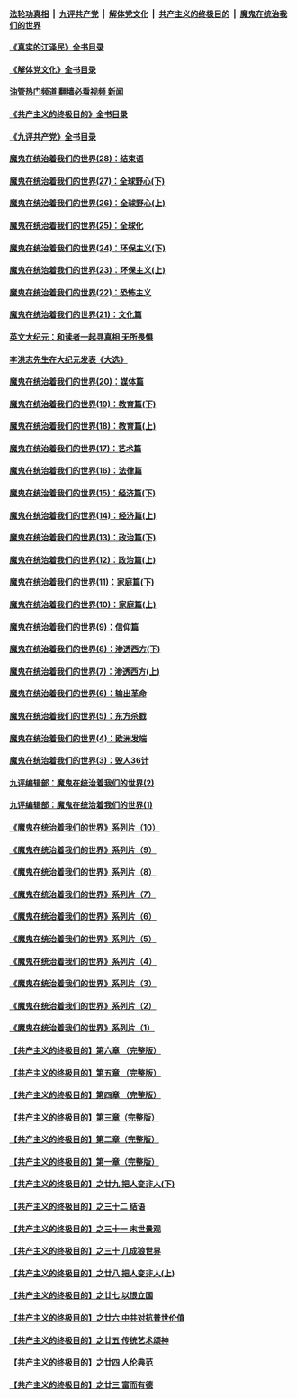 ####  [法轮功真相](../../../../basic/blob/master/README.md?t=05050931) &nbsp;|&nbsp; [九评共产党](../../../../9ping.md/blob/master/README.md?t=05050931) &nbsp;|&nbsp; [解体党文化](../../../../jtdwh.md/blob/master/README.md?t=05050931)  &nbsp;|&nbsp; [共产主义的终极目的](../../../../gczydzjmd.md/blob/master/README.md?t=05050931) &nbsp;|&nbsp; [魔鬼在统治我们的世界](../../../../mgztzwmdsj.md/blob/master/README.md?t=05050931) 

#### [《真实的江泽民》全书目录](../pages/nsc422/n13721399.md?t=05050931) 

#### [《解体党文化》全书目录](../pages/nsc422/n13721157.md?t=05050931) 

#### [油管热门频道 翻墙必看视频 新闻](http://45.76.130.85:81/youtube.html?05050931)

#### [《共产主义的终极目的》全书目录](../pages/nsc422/n13721048.md?t=05050931) 

#### [《九评共产党》全书目录](../pages/nsc422/n13708085.md?t=05050931) 

#### [魔鬼在统治着我们的世界(28)：结束语](../pages/nsc422/n10936246.md?t=05050931) 

#### [魔鬼在统治着我们的世界(27)：全球野心(下)](../pages/nsc422/n10928319.md?t=05050931) 

#### [魔鬼在统治着我们的世界(26)：全球野心(上)](../pages/nsc422/n10900318.md?t=05050931) 

#### [魔鬼在统治着我们的世界(25)：全球化](../pages/nsc422/n10788205.md?t=05050931) 

#### [魔鬼在统治着我们的世界(24)：环保主义(下)](../pages/nsc422/n10695307.md?t=05050931) 

#### [魔鬼在统治着我们的世界(23)：环保主义(上)](../pages/nsc422/n10688613.md?t=05050931) 

#### [魔鬼在统治着我们的世界(22)：恐怖主义](../pages/nsc422/n10614727.md?t=05050931) 

#### [魔鬼在统治着我们的世界(21)：文化篇](../pages/nsc422/n10597706.md?t=05050931) 

#### [英文大纪元：和读者一起寻真相 无所畏惧](../pages/nsc422/n12542027.md?t=05050931) 

#### [李洪志先生在大纪元发表《大选》](../pages/nsc422/n12534746.md?t=05050931) 

#### [魔鬼在统治着我们的世界(20)：媒体篇](../pages/nsc422/n10586579.md?t=05050931) 

#### [魔鬼在统治着我们的世界(19)：教育篇(下)](../pages/nsc422/n10564808.md?t=05050931) 

#### [魔鬼在统治着我们的世界(18)：教育篇(上)](../pages/nsc422/n10526970.md?t=05050931) 

#### [魔鬼在统治着我们的世界(17)：艺术篇](../pages/nsc422/n10499093.md?t=05050931) 

#### [魔鬼在统治着我们的世界(16)：法律篇](../pages/nsc422/n10485969.md?t=05050931) 

#### [魔鬼在统治着我们的世界(15)：经济篇(下)](../pages/nsc422/n10469975.md?t=05050931) 

#### [魔鬼在统治着我们的世界(14)：经济篇(上)](../pages/nsc422/n10457370.md?t=05050931) 

#### [魔鬼在统治着我们的世界(13)：政治篇(下)](../pages/nsc422/n10448270.md?t=05050931) 

#### [魔鬼在统治着我们的世界(12)：政治篇(上)](../pages/nsc422/n10444576.md?t=05050931) 

#### [魔鬼在统治着我们的世界(11)：家庭篇(下)](../pages/nsc422/n10440961.md?t=05050931) 

#### [魔鬼在统治着我们的世界(10)：家庭篇(上)](../pages/nsc422/n10435448.md?t=05050931) 

#### [魔鬼在统治着我们的世界(9)：信仰篇](../pages/nsc422/n10432159.md?t=05050931) 

#### [魔鬼在统治着我们的世界(8)：渗透西方(下)](../pages/nsc422/n10429603.md?t=05050931) 

#### [魔鬼在统治着我们的世界(7)：渗透西方(上)](../pages/nsc422/n10426013.md?t=05050931) 

#### [魔鬼在统治着我们的世界(6)：输出革命](../pages/nsc422/n10421536.md?t=05050931) 

#### [魔鬼在统治着我们的世界(5)：东方杀戮](../pages/nsc422/n10417707.md?t=05050931) 

#### [魔鬼在统治着我们的世界(4)：欧洲发端](../pages/nsc422/n10414890.md?t=05050931) 

#### [魔鬼在统治着我们的世界(3)：毁人36计](../pages/nsc422/n10411583.md?t=05050931) 

#### [九评编辑部：魔鬼在统治着我们的世界(2)](../pages/nsc422/n10410036.md?t=05050931) 

#### [九评编辑部：魔鬼在统治着我们的世界(1)](../pages/nsc422/n10406825.md?t=05050931) 

#### [《魔鬼在统治着我们的世界》系列片（10）](../pages/nsc422/n12292670.md?t=05050931) 

#### [《魔鬼在统治着我们的世界》系列片（9）](../pages/nsc422/n12290859.md?t=05050931) 

#### [《魔鬼在统治着我们的世界》系列片（8）](../pages/nsc422/n12287445.md?t=05050931) 

#### [《魔鬼在统治着我们的世界》系列片（7）](../pages/nsc422/n12283425.md?t=05050931) 

#### [《魔鬼在统治着我们的世界》系列片（6）](../pages/nsc422/n12282314.md?t=05050931) 

#### [《魔鬼在统治着我们的世界》系列片（5）](../pages/nsc422/n12281419.md?t=05050931) 

#### [《魔鬼在统治着我们的世界》系列片（4）](../pages/nsc422/n12274024.md?t=05050931) 

#### [《魔鬼在统治着我们的世界》系列片（3）](../pages/nsc422/n12271322.md?t=05050931) 

#### [《魔鬼在统治着我们的世界》系列片（2）](../pages/nsc422/n12269049.md?t=05050931) 

#### [《魔鬼在统治着我们的世界》系列片（1）](../pages/nsc422/n12267575.md?t=05050931) 

#### [【共产主义的终极目的】第六章 （完整版）](../pages/nsc422/n11428913.md?t=05050931) 

#### [【共产主义的终极目的】第五章 （完整版）](../pages/nsc422/n11428912.md?t=05050931) 

#### [【共产主义的终极目的】第四章 （完整版）](../pages/nsc422/n11428907.md?t=05050931) 

#### [【共产主义的终极目的】第三章（完整版）](../pages/nsc422/n11428848.md?t=05050931) 

#### [【共产主义的终极目的】第二章（完整版）](../pages/nsc422/n11428831.md?t=05050931) 

#### [【共产主义的终极目的】第一章（完整版）](../pages/nsc422/n11417651.md?t=05050931) 

#### [【共产主义的终极目的】之廿九 把人变非人(下)](../pages/nsc422/n11344140.md?t=05050931) 

#### [【共产主义的终极目的】之三十二 结语](../pages/nsc422/n11360535.md?t=05050931) 

#### [【共产主义的终极目的】之三十一 末世景观](../pages/nsc422/n11351129.md?t=05050931) 

#### [【共产主义的终极目的】之三十 几成狼世界](../pages/nsc422/n11348280.md?t=05050931) 

#### [【共产主义的终极目的】之廿八 把人变非人(上)](../pages/nsc422/n11340492.md?t=05050931) 

#### [【共产主义的终极目的】之廿七 以恨立国](../pages/nsc422/n11336944.md?t=05050931) 

#### [【共产主义的终极目的】之廿六 中共对抗普世价值](../pages/nsc422/n11324785.md?t=05050931) 

#### [【共产主义的终极目的】之廿五 传统艺术颂神](../pages/nsc422/n11296396.md?t=05050931) 

#### [【共产主义的终极目的】之廿四 人伦典范](../pages/nsc422/n11296397.md?t=05050931) 

#### [【共产主义的终极目的】之廿三 富而有德](../pages/nsc422/n11283598.md?t=05050931) 

<img src='http://gfw-breaker.win/goodnews/indexes/nsc422.md' width='0px' height='0px'/>
